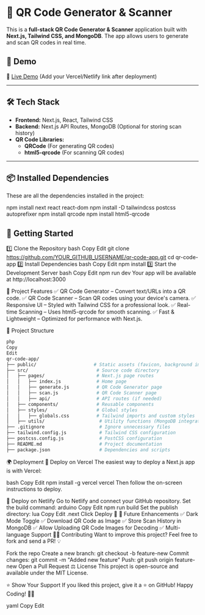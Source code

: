 # 🚀 QR Code Generator & Scanner

This is a **full-stack QR Code Generator & Scanner** application built with **Next.js, Tailwind CSS, and MongoDB**. The app allows users to generate and scan QR codes in real time.

## 📸 Demo
🔗 [Live Demo](YOUR_DEPLOYMENT_URL_HERE) (Add your Vercel/Netlify link after deployment)

---

## 🛠️ **Tech Stack**
- **Frontend:** Next.js, React, Tailwind CSS
- **Backend:** Next.js API Routes, MongoDB (Optional for storing scan history)
- **QR Code Libraries:**
  - **QRCode** (For generating QR codes)
  - **html5-qrcode** (For scanning QR codes)

---

## 📦 **Installed Dependencies**
These are all the dependencies installed in the project:


npm install next react react-dom
npm install -D tailwindcss postcss autoprefixer
npm install qrcode
npm install html5-qrcode


## 🚀 **Getting Started**
1️⃣ Clone the Repository
bash
Copy
Edit
git clone https://github.com/YOUR_GITHUB_USERNAME/qr-code-app.git
cd qr-code-app
2️⃣ Install Dependencies
bash
Copy
Edit
npm install
3️⃣ Start the Development Server
bash
Copy
Edit
npm run dev
Your app will be available at http://localhost:3000

🎨 Project Features
✅ QR Code Generator – Convert text/URLs into a QR code.
✅ QR Code Scanner – Scan QR codes using your device's camera.
✅ Responsive UI – Styled with Tailwind CSS for a professional look.
✅ Real-time Scanning – Uses html5-qrcode for smooth scanning.
✅ Fast & Lightweight – Optimized for performance with Next.js.

📂 Project Structure
```bash
php
Copy
Edit
qr-code-app/
├── public/                     # Static assets (favicon, background image)
├── src/                         # Source code directory
│   ├── pages/                   # Next.js page routes
│   │   ├── index.js             # Home page
│   │   ├── generate.js          # QR Code Generator page
│   │   ├── scan.js              # QR Code Scanner page
│   │   ├── api/                 # API routes (if needed)
│   ├── components/              # Reusable components
│   ├── styles/                  # Global styles
│   │   ├── globals.css          # Tailwind imports and custom styles
│   ├── utils/                    # Utility functions (MongoDB integration if needed)
├── .gitignore                    # Ignore unnecessary files
├── tailwind.config.js            # Tailwind CSS configuration
├── postcss.config.js             # PostCSS configuration
├── README.md                     # Project documentation
├── package.json                  # Dependencies and scripts
```

🌍 Deployment
🚀 Deploy on Vercel
The easiest way to deploy a Next.js app is with Vercel:

bash
Copy
Edit
npm install -g vercel
vercel
Then follow the on-screen instructions to deploy.

🎯 Deploy on Netlify
Go to Netlify and connect your GitHub repository.
Set the build command:
arduino
Copy
Edit
npm run build
Set the publish directory:
lua
Copy
Edit
.next
Click Deploy 🚀
🎯 Future Enhancements
✅ Dark Mode Toggle
✅ Download QR Code as Image
✅ Store Scan History in MongoDB
✅ Allow Uploading QR Code Images for Decoding
✅ Multi-language Support
👨‍💻 Contributing
Want to improve this project? Feel free to fork and send a PR! 💡

Fork the repo
Create a new branch: git checkout -b feature-new
Commit changes: git commit -m "Added new feature"
Push: git push origin feature-new
Open a Pull Request
⚖️ License
This project is open-source and available under the MIT License.

⭐ Show Your Support
If you liked this project, give it a ⭐ on GitHub!
Happy Coding! 🚀🔥

yaml
Copy
Edit
